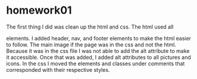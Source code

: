 # homework01

The first thing I did was clean up the html and css. The html used all <div> elements. I added header, nav, and footer elements to make the html easier to follow. The main image if the page was in the css and not the html. Because it was in the css file I was not able to add the alt attribute to make it accessible. Once that was added, I added alt attributes to all pictures and icons. In the css I moved the elements and classes under comments that corresponded with their respective styles.
